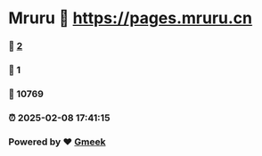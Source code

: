 # Mruru :link: https://pages.mruru.cn 
### :page_facing_up: [2](https://pages.mruru.cn/tag.html) 
### :speech_balloon: 1 
### :hibiscus: 10769 
### :alarm_clock: 2025-02-08 17:41:15 
### Powered by :heart: [Gmeek](https://github.com/Meekdai/Gmeek)
